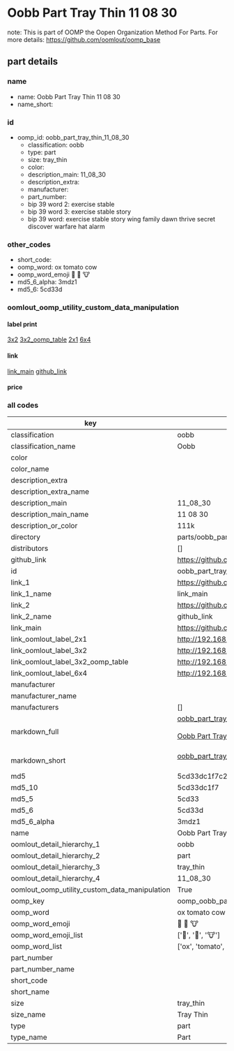 # Oobb Part Tray Thin 11 08 30  

note: This is part of OOMP the Oopen Organization Method For Parts. For more details: https://github.com/oomlout/oomp_base

##  part details





### name
* name: Oobb Part Tray Thin 11 08 30
* name_short: 
### id
* oomp_id: oobb_part_tray_thin_11_08_30
  * classification: oobb
  * type: part
  * size: tray_thin
  * color: 
  * description_main: 11_08_30
  * description_extra: 
  * manufacturer: 
  * part_number: 
  * bip 39 word 2: exercise stable
  * bip 39 word 3: exercise stable story
  * bip 39 word: exercise stable story wing family dawn thrive secret discover warfare hat alarm

### other_codes
* short_code: 
* oomp_word: ox tomato cow
* oomp_word_emoji :ox: :tomato: :cow:
* md5_6_alpha: 3mdz1
* md5_6: 5cd33d






### oomlout_oomp_utility_custom_data_manipulation
#### label print
[3x2](http://192.168.1.245:1112/?label=oomp%203mdz1)
[3x2_oomp_table](http://192.168.1.107:1112/?label=oomp%203mdz1)
[2x1](http://192.168.1.242:1112/?label=oomp%203mdz1)
[6x4](http://192.168.1.55:1112/?label=oomp%203mdz1)    

#### link

[link_main](https://github.com/oomlout/oomlout_oomp_current_version_messy/tree/main/parts/oobb_part_tray_thin_11_08_30) [github_link](https://github.com/oomlout/oomlout_oomp_part_src/tree/main/parts/oobb_part_tray_thin_11_08_30)                             

#### price







### all codes 
| key | value |  
| --- | --- |  
| classification | oobb |  
| classification_name | Oobb |  
| color |  |  
| color_name |  |  
| description_extra |  |  
| description_extra_name |  |  
| description_main | 11_08_30 |  
| description_main_name | 11 08 30 |  
| description_or_color | 111k |  
| directory | parts/oobb_part_tray_thin_11_08_30 |  
| distributors | [] |  
| github_link | https://github.com/oomlout/oomlout_oomp_part_src/tree/main/parts/oobb_part_tray_thin_11_08_30 |  
| id | oobb_part_tray_thin_11_08_30 |  
| link_1 | https://github.com/oomlout/oomlout_oomp_current_version_messy/tree/main/parts/oobb_part_tray_thin_11_08_30 |  
| link_1_name | link_main |  
| link_2 | https://github.com/oomlout/oomlout_oomp_part_src/tree/main/parts/oobb_part_tray_thin_11_08_30 |  
| link_2_name | github_link |  
| link_main | https://github.com/oomlout/oomlout_oomp_current_version_messy/tree/main/parts/oobb_part_tray_thin_11_08_30 |  
| link_oomlout_label_2x1 | http://192.168.1.242:1112/?label=oomp%203mdz1 |  
| link_oomlout_label_3x2 | http://192.168.1.245:1112/?label=oomp%203mdz1 |  
| link_oomlout_label_3x2_oomp_table | http://192.168.1.107:1112/?label=oomp%203mdz1 |  
| link_oomlout_label_6x4 | http://192.168.1.55:1112/?label=oomp%203mdz1 |  
| manufacturer |  |  
| manufacturer_name |  |  
| manufacturers | [] |  
| markdown_full | [oobb_part_tray_thin_11_08_30](https://github.com/oomlout/oomlout_oomp_current_version_messy/tree/main/parts/oobb_part_tray_thin_11_08_30)<br>[](https://github.com/oomlout/oomlout_oomp_current_version_messy/tree/main/parts/oobb_part_tray_thin_11_08_30)<br>[Oobb Part Tray Thin 11 08 30](https://github.com/oomlout/oomlout_oomp_current_version_messy/tree/main/parts/oobb_part_tray_thin_11_08_30)<br><br> |  
| markdown_short | [oobb_part_tray_thin_11_08_30](https://github.com/oomlout/oomlout_oomp_current_version_messy/tree/main/parts/oobb_part_tray_thin_11_08_30)<br><br> |  
| md5 | 5cd33dc1f7c29c24dfa94fbbad34f27a |  
| md5_10 | 5cd33dc1f7 |  
| md5_5 | 5cd33 |  
| md5_6 | 5cd33d |  
| md5_6_alpha | 3mdz1 |  
| name | Oobb Part Tray Thin 11 08 30 |  
| oomlout_detail_hierarchy_1 | oobb |  
| oomlout_detail_hierarchy_2 | part |  
| oomlout_detail_hierarchy_3 | tray_thin |  
| oomlout_detail_hierarchy_4 | 11_08_30 |  
| oomlout_oomp_utility_custom_data_manipulation | True |  
| oomp_key | oomp_oobb_part_tray_thin_11_08_30 |  
| oomp_word | ox tomato cow |  
| oomp_word_emoji | :ox: :tomato: :cow: |  
| oomp_word_emoji_list | [':ox:', ':tomato:', ':cow:'] |  
| oomp_word_list | ['ox', 'tomato', 'cow'] |  
| part_number |  |  
| part_number_name |  |  
| short_code |  |  
| short_name |  |  
| size | tray_thin |  
| size_name | Tray Thin |  
| type | part |  
| type_name | Part |  
